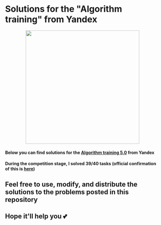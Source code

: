 # Solutions for the "Algorithm training" from Yandex

<p align="center">
      <img src="https://i.ibb.co/2hGrc2T/image.png" width="370">
</p>

#### Below you can find solutions for the [Algorithm training 5.0](https://yandex.ru/yaintern/algorithm-training) from Yandex <br>

#### During the competition stage, I solved **39/40** tasks (official confirmation of this is [here](https://disk.yandex.ru/i/kFSSoDFKb30EiQ))<br>

## Feel free to use, modify, and distribute the solutions to the problems posted in this repository
## Hope it'll help you 💕
